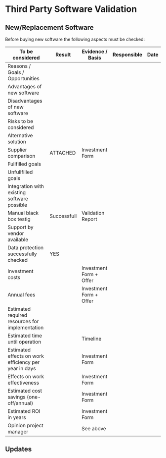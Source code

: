 # Third Party Software Validation

## New/Replacement Software

Before buying new software the following aspects must be checked:

| To be considered | Result | Evidence / Basis | Responsible | Date |
| ---- | ------ | ------ | ----------- | ------ |
| Reasons / Goals / Opportunities |  |  |  |
| Advantages of new software |  |  |  |
| Disadvantages of new software |  |  |  |
| Risks to be considered |  |  |  |
| Alternative solution |  |  |  |
| Supplier comparison | ATTACHED | Investment Form |  |
| Fullfilled goals |  |  |  |
| Unfullfilled goals |  |  |  |
| Integration with existing software possible |  |  |  |
| Manual black box testig | Successfull | Validation Report |  |
| Support by vendor available |  |  |  |
| Data protection successfully checked | YES |  |  |
| Investment costs |  | Investment Form + Offer |  |
| Annual fees |  | Investment Form + Offer |  |
| Estimated required resources for implementation |  |  |  |
| Estimated time until operation |  | Timeline |  |
| Estimated effects on work efficiency per year in days |  | Investment Form |  |
| Effects on work effectiveness |  | Investment Form |  |
| Estimated cost savings (one-off/annual) |  | Investment Form |  |
| Estimated ROI in years |  | Investment Form |  |
| Opinion project manager |  | See above |  |

## Updates
